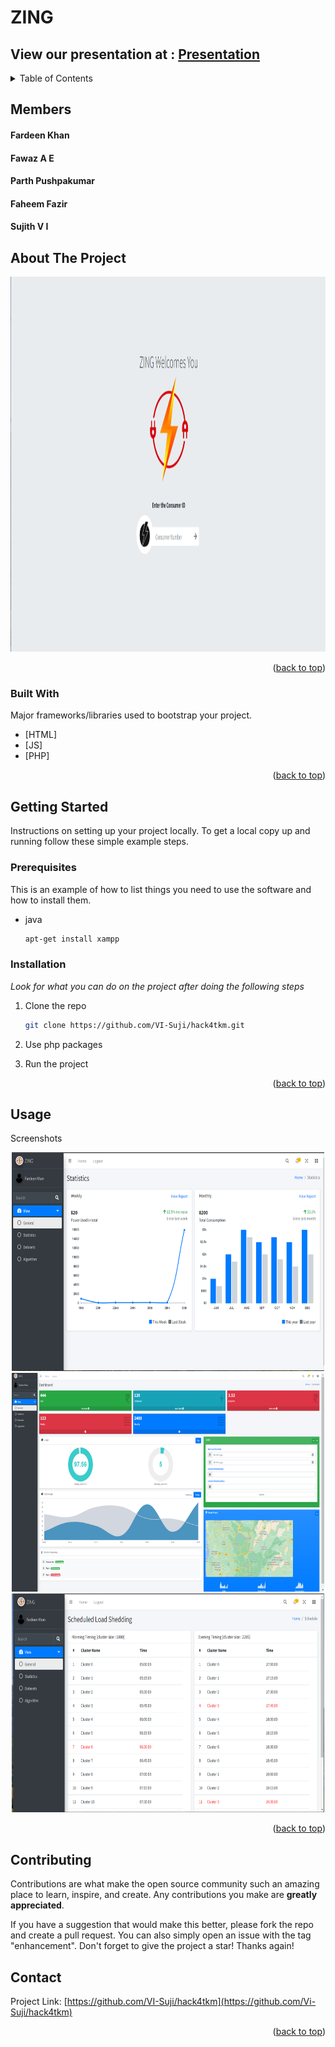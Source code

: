 # ZING

## View our presentation at : [Presentation](https://docs.google.com/presentation/d/1Z1IQP4glnWVCq0Ds6yHxbKB_3vQb9UFugnbY9vM3fKA/edit#slide=id.g93220797d5_0_9317)


<div id="top"></div>
<!--
*** Thanks for checking out the Best-README-Template. If you have a suggestion
*** that would make this better, please fork the repo and create a pull request
*** or simply open an issue with the tag "enhancement".
*** Don't forget to give the project a star!
*** Thanks again! Now go create something AMAZING! :D
-->




<!-- TABLE OF CONTENTS -->
<details>
  <summary>Table of Contents</summary>
  <ol>
    <li>
      <a href="#about-the-project">Zing</a>
      <ul>
        <li><a href="#built-with">Built With</a></li>
      </ul>
    </li>
    <li>
      <a href="#getting-started">Getting Started</a>
      <ul>
        <li><a href="#prerequisites">Prerequisites</a></li>
        <li><a href="#installation">Installation</a></li>
      </ul>
    </li>
    <li><a href="#usage">Usage</a></li>
    <li><a href="#contributing">Contributing</a></li>
    <li><a href="#contact">Contact</a></li>
  </ol>
</details>

<!--MEMBERS-->
## Members 

#### Fardeen Khan</br>
#### Fawaz A E</br>
#### Parth Pushpakumar</br>
#### Faheem Fazir</br>
#### Sujith V I



<!-- ABOUT THE PROJECT -->
## About The Project

<div align="center">
  <a href="https://github.com/VI-Suji/hack4tkm">
    <img src="Screenshots/stat (7).png" alt="Logo" width="1000" height="600">
  </a>
</div>




<p align="right">(<a href="#top">back to top</a>)</p>



### Built With

Major frameworks/libraries used to bootstrap your project.

* [HTML]
* [JS]
* [PHP]

<p align="right">(<a href="#top">back to top</a>)</p>



<!-- GETTING STARTED -->
## Getting Started

Instructions on setting up your project locally.
To get a local copy up and running follow these simple example steps.

### Prerequisites

This is an example of how to list things you need to use the software and how to install them.
* java
  ```sh
  apt-get install xampp
  ```

### Installation

_Look for what you can do on the project after doing the following steps_


1. Clone the repo
   ```sh
   git clone https://github.com/VI-Suji/hack4tkm.git
   ```
2. Use php packages

3. Run the project
<p align="right">(<a href="#top">back to top</a>)</p>



<!-- USAGE EXAMPLES -->
## Usage

Screenshots

<div align="center">
  <a href="https://github.com/VI-Suji/hack4tkm">
    <img src="Screenshots/stat (8).png" alt="Logo" width="500" height="350">
  </a>
   <a href="https://github.com/VI-Suji/hack4tkm">
    <img src="Screenshots/stat (9).png" alt="Logo" width="500" height="350">
  </a>
   <a href="https://github.com/VI-Suji/hack4tkm">
    <img src="Screenshots/stat (10).png" alt="Logo" width="500" height="350">
  </a>
</div>

<p align="right">(<a href="#top">back to top</a>)</p>




<!-- CONTRIBUTING -->
## Contributing

Contributions are what make the open source community such an amazing place to learn, inspire, and create. Any contributions you make are **greatly appreciated**.

If you have a suggestion that would make this better, please fork the repo and create a pull request. You can also simply open an issue with the tag "enhancement".
Don't forget to give the project a star! Thanks again!


<!-- CONTACT -->
## Contact

Project Link: [https://github.com/VI-Suji/hack4tkm](https://github.com/Vi-Suji/hack4tkm)

<p align="right">(<a href="#top">back to top</a>)</p>

